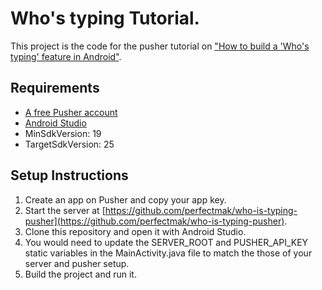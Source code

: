 # Who's typing Tutorial.

This project is the code for the pusher tutorial on ["How to build a 'Who's typing' feature in Android"](https://blog.pusher.com/build-whos-typing-feature-android/).

## Requirements
- [A free Pusher account](https://pusher.com)
- [Android Studio](https://developer.android.com/studio/index.html)
- MinSdkVersion: 19
- TargetSdkVersion: 25

## Setup Instructions
1. Create an app on Pusher and copy your app key.
2. Start the server at [https://github.com/perfectmak/who-is-typing-pusher](https://github.com/perfectmak/who-is-typing-pusher).
3. Clone this repository and open it with Android Studio.
4. You would need to update the SERVER_ROOT and PUSHER_API_KEY static variables in the MainActivity.java file to match the those of your server and pusher setup.
5. Build the project and run it.

